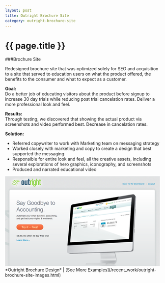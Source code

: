 ```yaml
---
layout: post
title: Outright Brochure Site
category: outright-brochure-site
---
```


{{ page.title }}
================
###Brochure Site

Redesigned brochure site that was optimized solely for SEO and acquisition to a site that served to education users on  what the product offered, the benefits to the consumer and what to expect as a customer. 
    
**Goal:**   
Do a better job of educating visitors about the product before signup  to increase 30 day trials while reducing post trial cancelation rates.  Deliver a more professional look and feel. 

**Results:**  
Through testing, we discovered that showing the actual product via screenshots and video performed best. Decrease in cancelation rates.

**Solution:**
 
- Referred copywriter to work with Marketing team on messaging strategy
- Worked closely with marketing and copy to create a design that best supported the messaging 
- Responsible for entire look and feel, all the creative assets, including several explorations of hero graphics, iconography, and screenshots
- Produced and narrated educational video  
 

<img src="/images/examples/marketing_v2_h1_thumb.png" title="Outright.com Homepage Design"/>
*Outright Brochure Design*  |  [See More Examples](/recent_work/outright-brochure-site-images.html)   
  